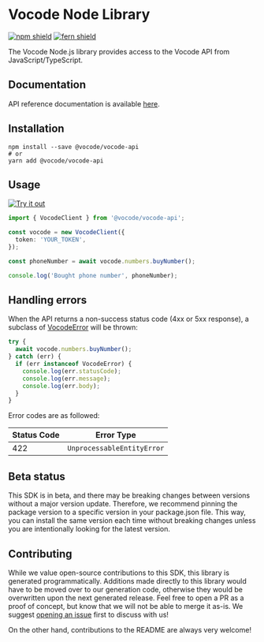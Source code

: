 # Vocode Node Library

[![npm shield](https://img.shields.io/npm/v/@vocode/vocode-api)](https://www.npmjs.com/package/@vocode/vocode-api)
[![fern shield](https://img.shields.io/badge/%F0%9F%8C%BF-SDK%20generated%20by%20Fern-brightgreen)](https://github.com/fern-api/fern)

The Vocode Node.js library provides access to the Vocode API from JavaScript/TypeScript.

## Documentation

API reference documentation is available [here](https://docs.vocode.dev/).

## Installation

```
npm install --save @vocode/vocode-api
# or
yarn add @vocode/vocode-api
```

## Usage

[![Try it out](https://developer.stackblitz.com/img/open_in_stackblitz.svg)](https://stackblitz.com/edit/typescript-example-using-sdk-built-with-fern-nuefzg?file=app.ts)

```typescript
import { VocodeClient } from '@vocode/vocode-api';

const vocode = new VocodeClient({
  token: 'YOUR_TOKEN',
});

const phoneNumber = await vocode.numbers.buyNumber();

console.log('Bought phone number', phoneNumber);
```

## Handling errors

When the API returns a non-success status code (4xx or 5xx response), a subclass of [VocodeError](./src/errors/VocodeError.ts) will be thrown:

```ts
try {
  await vocode.numbers.buyNumber();
} catch (err) {
  if (err instanceof VocodeError) {
    console.log(err.statusCode);
    console.log(err.message); 
    console.log(err.body);
  }
}
```

Error codes are as followed:

| Status Code | Error Type                 |
| ----------- | -------------------------- |
| 422         | `UnprocessableEntityError` |


## Beta status

This SDK is in beta, and there may be breaking changes between versions without a major version update. Therefore, we recommend pinning the package version to a specific version in your package.json file. This way, you can install the same version each time without breaking changes unless you are intentionally looking for the latest version.

## Contributing

While we value open-source contributions to this SDK, this library is generated programmatically. Additions made directly to this library would have to be moved over to our generation code, otherwise they would be overwritten upon the next generated release. Feel free to open a PR as a proof of concept, but know that we will not be able to merge it as-is. We suggest [opening an issue](https://github.com/FlatFilers/flatfile-node/issues) first to discuss with us!

On the other hand, contributions to the README are always very welcome!
